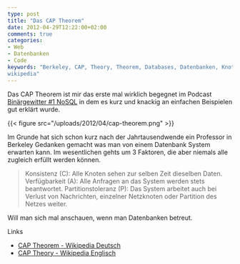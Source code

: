 ```yaml
---
type: post
title: "Das CAP Theorem"
date: 2012-04-29T12:22:00+02:00
comments: true
categories:
- Web
- Datenbanken
- Code
keywords: "Berkeley, CAP, Theory, Theorem, Databases, Datenbanken, Knoten,
wikipedia"
---
```

Das CAP Theorem ist mir das erste mal wirklich begegnet im Podcast
[Binärgewitter #1
NoSQL](http://www.radiotux.de/index.php?/archives/5497-Binaergewitter-1-NoSQL.html)
in dem es kurz und knackig an einfachen Beispielen gut erklärt wurde.

{{< figure src="/uploads/2012/04/cap-theorem.png" >}}

Im Grunde hat sich schon kurz nach der Jahrtausendwende ein Professor in
Berkeley Gedanken gemacht was man von einem Datenbank System erwarten kann.
Im wesentlichen gehts um 3 Faktoren, die aber niemals alle zugleich erfüllt
werden können.

> Konsistenz (C): Alle Knoten sehen zur selben Zeit dieselben Daten.
> Verfügbarkeit (A): Alle Anfragen an das System werden stets beantwortet.
> Partitionstoleranz (P): Das System arbeitet auch bei Verlust von
> Nachrichten, einzelner Netzknoten oder Partition des Netzes weiter.

Will man sich mal anschauen, wenn man Datenbanken betreut.

Links

* [CAP Theorem - Wikipedia Deutsch](http://de.wikipedia.org/wiki/CAP-Theorem)
* [CAP Theory - Wikipedia Englisch](http://en.wikipedia.org/wiki/CAP-Theory)

